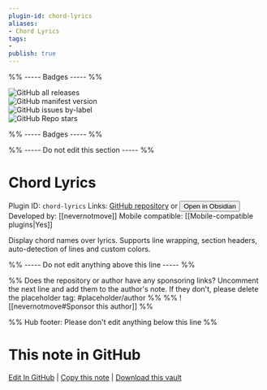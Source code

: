 ```yaml
---
plugin-id: chord-lyrics
aliases:
- Chord Lyrics
tags: 
- 
publish: true
---
```


%% ----- Badges ----- %%

![GitHub all releases](https://img.shields.io/github/downloads/nevernotmove/obsidian-chordlyrics/total?color=573E7A&logo=github&style=for-the-badge)   
![GitHub manifest version](https://img.shields.io/github/manifest-json/v/nevernotmove/obsidian-chordlyrics?color=573E7A&logo=github&style=for-the-badge)   
![GitHub issues by-label](https://img.shields.io/github/issues/nevernotmove/obsidian-chordlyrics/help%20wanted?color=573E7A&logo=github&style=for-the-badge)   
![GitHub Repo stars](https://img.shields.io/github/stars/nevernotmove/obsidian-chordlyrics?color=573E7A&logo=github&style=for-the-badge)

%% ----- Badges ----- %%

%% ----- Do not edit this section ----- %%

# Chord Lyrics

Plugin ID: `chord-lyrics`
Links: [GitHub repository](https://github.com/nevernotmove/obsidian-chordlyrics) or [<button id=HH>Open in Obsidian</button>](obsidian://show-plugin?id=chord-lyrics)
Developed by: [[nevernotmove]]
Mobile compatible: [[Mobile-compatible plugins|Yes]]

Display chord names over lyrics. Supports line wrapping, section headers, auto-detection of lines and custom colors.

%% ----- Do not edit anything above this line ----- %% 

%% Does the repository or author have any sponsoring links? Uncomment the next line and add them to the author's note. If they don't, please delete the placeholder tag: #placeholder/author %%
%% ![[nevernotmove#Sponsor this author]] %%

%% Hub footer: Please don't edit anything below this line %%

# This note in GitHub

<span class="git-footer">[Edit In GitHub](https://github.dev/obsidian-community/obsidian-hub/blob/main/02%20-%20Community%20Expansions/02.05%20All%20Community%20Expansions/Plugins/chord-lyrics.md "git-hub-edit-note") | [Copy this note](https://raw.githubusercontent.com/obsidian-community/obsidian-hub/main/02%20-%20Community%20Expansions/02.05%20All%20Community%20Expansions/Plugins/chord-lyrics.md "git-hub-copy-note") | [Download this vault](https://github.com/obsidian-community/obsidian-hub/archive/refs/heads/main.zip "git-hub-download-vault") </span>
